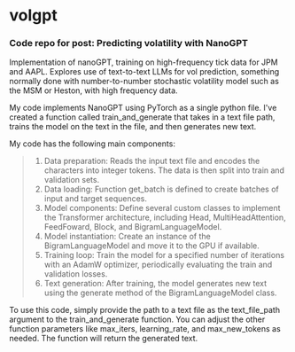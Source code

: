# volgpt

### Code repo for post: Predicting volatility with NanoGPT

Implementation of nanoGPT, training on high-frequency tick data for JPM and AAPL. Explores use of text-to-text LLMs for vol prediction, something normally done with number-to-number stochastic volatility model such as the MSM or Heston, with high frequency data.

My code implements NanoGPT using PyTorch as a single python file. I've created a function called train_and_generate that takes in a text file path, trains the model on the text in the file, and then generates new text. 

My code has the following main components:

> 1. Data preparation: Reads the input text file and encodes the characters into integer tokens. The data is then split into train and validation sets.
> 2. Data loading: Function get_batch is defined to create batches of input and target sequences.
> 3. Model components: Define several custom classes to implement the Transformer architecture, including Head, MultiHeadAttention, FeedFoward, Block, and BigramLanguageModel.
> 4. Model instantiation: Create an instance of the BigramLanguageModel and move it to the GPU if available.
> 5. Training loop: Train the model for a specified number of iterations with an AdamW optimizer, periodically evaluating the train and validation losses.
> 6. Text generation: After training, the model generates new text using the generate method of the BigramLanguageModel class.

To use this code, simply provide the path to a text file as the text_file_path argument to the train_and_generate function. You can adjust the other function parameters like max_iters, learning_rate, and max_new_tokens as needed. The function will return the generated text.
